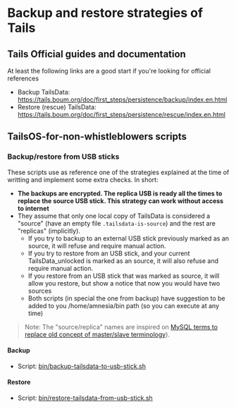 # Backup and restore strategies of Tails

## Tails Official guides and documentation
At least the following links are a good start if you're looking for official
references

- Backup TailsData: <https://tails.boum.org/doc/first_steps/persistence/backup/index.en.html>
- Restore (rescue) TailsData: <https://tails.boum.org/doc/first_steps/persistence/rescue/index.en.html>

## TailsOS-for-non-whistleblowers scripts

### Backup/restore from USB sticks
These scripts use as reference one of the strategies explained at the time of
writting and implement some extra checks. In short:


- **The backups are encrypted. The replica USB is ready all the times to
  replace the source USB stick. This strategy can work without access to
  internet**
- They assume that only one local copy of TailsData is considered a "source"
(have an empty file `.tailsdata-is-source`) and the rest are "replicas"
(implicitly).
  - If you try to backup to an external USB stick previously marked as an source,
    it will refuse and require manual action.
  - If you try to restore from an USB stick, and your current TailsData_unlocked
    is marked as an source, it will also refuse and require manual action.
  - If you restore from an USB stick that was marked as source, it will allow
    you restore, but show a notice that now you would have two sources
  - Both scripts (in special the one from backup) have suggestion to be
    added to you /home/amnesia/bin path (so you can execute at any time)

> Note: The "source/replica" names are inspired on [MySQL terms to replace old concept of
master/slave terminology](https://en.wikipedia.org/wiki/Master/slave_(technology))).

#### Backup

- Script: [bin/backup-tailsdata-to-usb-stick.sh](../bin/backup-tailsdata-to-usb-stick.sh)

#### Restore

- Script: [bin/restore-tailsdata-from-usb-stick.sh](../bin/restore-tailsdata-from-usb-stick.sh)